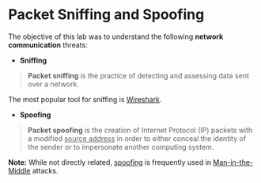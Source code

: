 # Packet Sniffing and Spoofing

The objective of this lab was to understand the following **network communication** threats:

* **Sniffing**

> **Packet sniffing** is the practice of detecting and assessing data sent over a network.

The most popular tool for sniffing is [Wireshark](https://www.wireshark.org/).

* **Spoofing**

> **Packet spoofing** is the creation of Internet Protocol (IP) packets with a modified <ins>source address</ins> in order to either conceal the identity of the sender or to impersonate another computing system.

**Note:** While not directly related, <ins>spoofing</ins> is frequently used in <ins>Man-in-the-Middle</ins> attacks.
